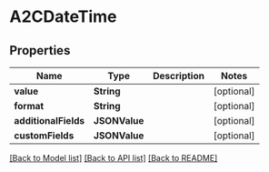 # A2CDateTime

## Properties
Name | Type | Description | Notes
------------ | ------------- | ------------- | -------------
**value** | **String** |  | [optional] 
**format** | **String** |  | [optional] 
**additionalFields** | **JSONValue** |  | [optional] 
**customFields** | **JSONValue** |  | [optional] 

[[Back to Model list]](../README.md#documentation-for-models) [[Back to API list]](../README.md#documentation-for-api-endpoints) [[Back to README]](../README.md)


